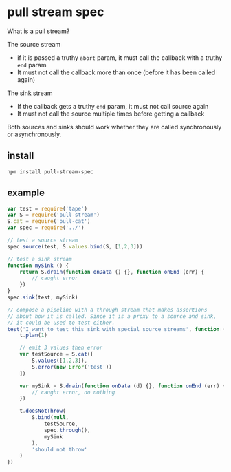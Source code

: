 # pull stream spec
What is a pull stream? 

The source stream

* if it is passed a truthy `abort` param, it must call the callback with a truthy `end` param
* It must not call the callback more than once (before it has been called again)

The sink stream

* If the callback gets a truthy `end` param, it must not call source again
* It must not call the source multiple times before getting a callback

Both sources and sinks should work whether they are called synchronously
or asynchronously.


## install

    npm install pull-stream-spec

## example

```js
var test = require('tape')
var S = require('pull-stream')
S.cat = require('pull-cat')
var spec = require('../')

// test a source stream
spec.source(test, S.values.bind(S, [1,2,3]))

// test a sink stream
function mySink () {
    return S.drain(function onData () {}, function onEnd (err) {
        // caught error
    })
}
spec.sink(test, mySink)

// compose a pipeline with a through stream that makes assertions
// about how it is called. Since it is a proxy to a source and sink,
// it could be used to test either.
test('I want to test this sink with special source streams', function (t) {
    t.plan(1)

    // emit 3 values then error
    var testSource = S.cat([
        S.values([1,2,3]),
        S.error(new Error('test'))
    ])

    var mySink = S.drain(function onData (d) {}, function onEnd (err) {
        // caught error, do nothing
    })

    t.doesNotThrow(
        S.bind(null,
            testSource,
            spec.through(),
            mySink
        ),
        'should not throw'
    )
})
```
